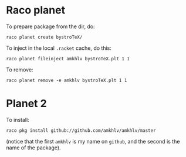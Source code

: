 # Raco planet

To prepare package from the dir, do:

    raco planet create bystroTeX/

To inject in the local `.racket` cache, do this:

    raco planet fileinject amkhlv bystroTeX.plt 1 1

To remove:

    raco planet remove -e amkhlv bystroTeX.plt 1 1

# Planet 2

To install:

    raco pkg install github://github.com/amkhlv/amkhlv/master

(notice that the first `amkhlv` is my name on `github`, and the second is the name of the package).
